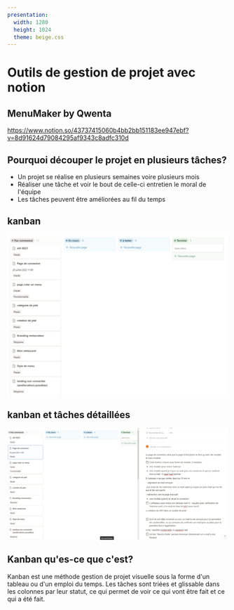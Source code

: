 ```yaml
---
presentation:
  width: 1280
  height: 1024
  theme: beige.css
---
```


<!-- slide -->

# Outils de gestion de projet avec notion

## MenuMaker by Qwenta

https://www.notion.so/43737415060b4bb2bb151183ee947ebf?v=8d91624d79084295af9343c8adfc310d

<!-- slide -->

## Pourquoi découper le projet en plusieurs tâches?

- Un projet se réalise en plusieurs semaines voire plusieurs mois
- Réaliser une tâche et voir le bout de celle-ci entretien le moral de l'équipe
- Les tâches peuvent être améliorées au fil du temps

<!-- slide -->

## kanban

![Getting Started](img/kanban.png)

<!-- slide -->

## kanban et tâches détaillées

![Getting Started](img/kanbanTache.png)

<!-- slide -->

## Kanban qu'es-ce que c'est?

Kanban est une méthode gestion de projet visuelle sous la forme d'un tableau ou d'un emploi du temps.
Les tâches sont triées et glissable dans les colonnes par leur statut, ce qui permet de voir ce qui vont être fait et ce qui a été fait.
